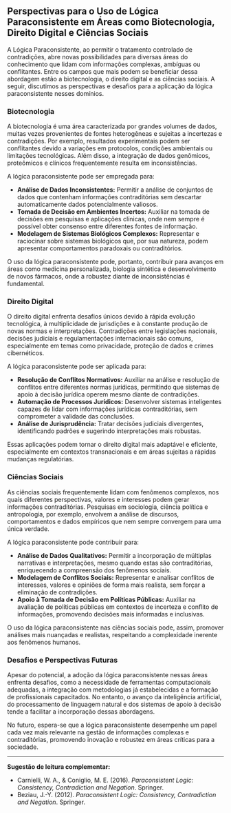 
## Perspectivas para o Uso de Lógica Paraconsistente em Áreas como Biotecnologia, Direito Digital e Ciências Sociais

A Lógica Paraconsistente, ao permitir o tratamento controlado de contradições, abre novas possibilidades para diversas áreas do conhecimento que lidam com informações complexas, ambíguas ou conflitantes. Entre os campos que mais podem se beneficiar dessa abordagem estão a biotecnologia, o direito digital e as ciências sociais. A seguir, discutimos as perspectivas e desafios para a aplicação da lógica paraconsistente nesses domínios.

### Biotecnologia

A biotecnologia é uma área caracterizada por grandes volumes de dados, muitas vezes provenientes de fontes heterogêneas e sujeitas a incertezas e contradições. Por exemplo, resultados experimentais podem ser conflitantes devido a variações em protocolos, condições ambientais ou limitações tecnológicas. Além disso, a integração de dados genômicos, proteômicos e clínicos frequentemente resulta em inconsistências.

A lógica paraconsistente pode ser empregada para:

- **Análise de Dados Inconsistentes:** Permitir a análise de conjuntos de dados que contenham informações contraditórias sem descartar automaticamente dados potencialmente valiosos.
- **Tomada de Decisão em Ambientes Incertos:** Auxiliar na tomada de decisões em pesquisas e aplicações clínicas, onde nem sempre é possível obter consenso entre diferentes fontes de informação.
- **Modelagem de Sistemas Biológicos Complexos:** Representar e raciocinar sobre sistemas biológicos que, por sua natureza, podem apresentar comportamentos paradoxais ou contraditórios.

O uso da lógica paraconsistente pode, portanto, contribuir para avanços em áreas como medicina personalizada, biologia sintética e desenvolvimento de novos fármacos, onde a robustez diante de inconsistências é fundamental.

### Direito Digital

O direito digital enfrenta desafios únicos devido à rápida evolução tecnológica, à multiplicidade de jurisdições e à constante produção de novas normas e interpretações. Contradições entre legislações nacionais, decisões judiciais e regulamentações internacionais são comuns, especialmente em temas como privacidade, proteção de dados e crimes cibernéticos.

A lógica paraconsistente pode ser aplicada para:

- **Resolução de Conflitos Normativos:** Auxiliar na análise e resolução de conflitos entre diferentes normas jurídicas, permitindo que sistemas de apoio à decisão jurídica operem mesmo diante de contradições.
- **Automação de Processos Jurídicos:** Desenvolver sistemas inteligentes capazes de lidar com informações jurídicas contraditórias, sem comprometer a validade das conclusões.
- **Análise de Jurisprudência:** Tratar decisões judiciais divergentes, identificando padrões e sugerindo interpretações mais robustas.

Essas aplicações podem tornar o direito digital mais adaptável e eficiente, especialmente em contextos transnacionais e em áreas sujeitas a rápidas mudanças regulatórias.

### Ciências Sociais

As ciências sociais frequentemente lidam com fenômenos complexos, nos quais diferentes perspectivas, valores e interesses podem gerar informações contraditórias. Pesquisas em sociologia, ciência política e antropologia, por exemplo, envolvem a análise de discursos, comportamentos e dados empíricos que nem sempre convergem para uma única verdade.

A lógica paraconsistente pode contribuir para:

- **Análise de Dados Qualitativos:** Permitir a incorporação de múltiplas narrativas e interpretações, mesmo quando estas são contraditórias, enriquecendo a compreensão dos fenômenos sociais.
- **Modelagem de Conflitos Sociais:** Representar e analisar conflitos de interesses, valores e opiniões de forma mais realista, sem forçar a eliminação de contradições.
- **Apoio à Tomada de Decisão em Políticas Públicas:** Auxiliar na avaliação de políticas públicas em contextos de incerteza e conflito de informações, promovendo decisões mais informadas e inclusivas.

O uso da lógica paraconsistente nas ciências sociais pode, assim, promover análises mais nuançadas e realistas, respeitando a complexidade inerente aos fenômenos humanos.

### Desafios e Perspectivas Futuras

Apesar do potencial, a adoção da lógica paraconsistente nessas áreas enfrenta desafios, como a necessidade de ferramentas computacionais adequadas, a integração com metodologias já estabelecidas e a formação de profissionais capacitados. No entanto, o avanço da inteligência artificial, do processamento de linguagem natural e dos sistemas de apoio à decisão tende a facilitar a incorporação dessas abordagens.

No futuro, espera-se que a lógica paraconsistente desempenhe um papel cada vez mais relevante na gestão de informações complexas e contraditórias, promovendo inovação e robustez em áreas críticas para a sociedade.

___
**Sugestão de leitura complementar:**  
- Carnielli, W. A., & Coniglio, M. E. (2016). *Paraconsistent Logic: Consistency, Contradiction and Negation*. Springer.
- Beziau, J.-Y. (2012). *Paraconsistent Logic: Consistency, Contradiction and Negation*. Springer.

